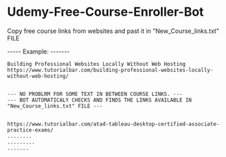 # Udemy-Free-Course-Enroller-Bot


Copy free course links from websites and past it in "New_Course_links.txt" FILE

----- Example: -------
	
	Building Professional Websites Locally Without Web Hosting
	https://www.tutorialbar.com/building-professional-websites-locally-without-web-hosting/
	
	
	--- NO PROBLRM FOR SOME TEXT IN BETWEEN COURSE LINKS. ---
	--- BOT AUTOMATICALY CHECKS AND FINDS THE LINKS AVAILABLE IN  "New_Course_links.txt" FILE ---
	
	
	https://www.tutorialbar.com/atad-tableau-desktop-certified-associate-practice-exams/
	........
	.........
	.......
